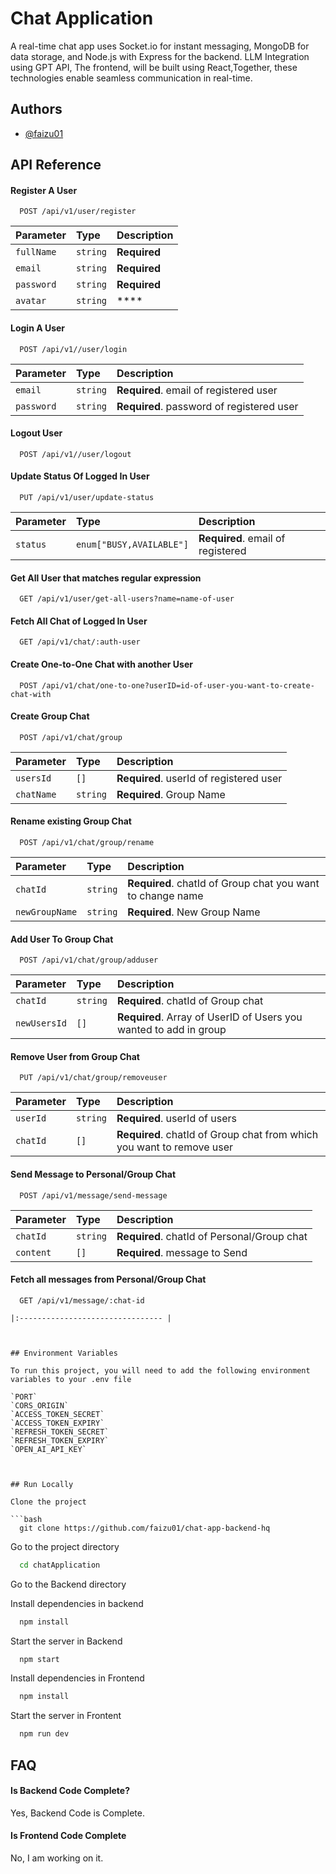 
# Chat Application
 
 A real-time chat app uses Socket.io for instant messaging, MongoDB for data storage, and Node.js with Express for the backend. LLM Integration using GPT API, The frontend, will be built using React,Together, these technologies enable seamless communication in real-time.


## Authors

- [@faizu01](https://www.github.com/faizu01)


## API Reference

#### Register A User

```http
  POST /api/v1/user/register
```

| Parameter | Type     | Description                |
| :-------- | :------- | :------------------------- |
| `fullName` | `string` | **Required** |
| `email` | `string` | **Required** |
| `password` | `string` | **Required** |
| `avatar` | `string` | **** |

#### Login A User

```http
  POST /api/v1//user/login
```

| Parameter | Type     | Description                       |
| :-------- | :------- | :-------------------------------- |
| `email`      | `string` | **Required**. email of registered user  |
| `password`      | `string` | **Required**. password of registered user |

#### Logout User

```http
  POST /api/v1//user/logout
```



#### Update Status Of Logged In User

```http
  PUT /api/v1/user/update-status
```

| Parameter | Type     | Description                       |
| :-------- | :------- | :-------------------------------- |
| `status`      | `enum["BUSY,AVAILABLE"]` | **Required**. email of registered 

#### Get All User that matches regular expression

```http
  GET /api/v1/user/get-all-users?name=name-of-user
```


#### Fetch All Chat of Logged In User

```http
  GET /api/v1/chat/:auth-user
```

#### Create One-to-One Chat with another User

```http
  POST /api/v1/chat/one-to-one?userID=id-of-user-you-want-to-create-chat-with
```


#### Create Group Chat 

```http
  POST /api/v1/chat/group
```

| Parameter | Type     | Description                       |
| :-------- | :------- | :-------------------------------- |
| `usersId`      | `[]` | **Required**. userId of registered user  |
| `chatName`      | `string` | **Required**. Group Name |


#### Rename existing Group Chat

```PUT
  POST /api/v1/chat/group/rename
```

| Parameter | Type     | Description                       |
| :-------- | :------- | :-------------------------------- |
| `chatId`      | `string` | **Required**. chatId of Group chat you want to change name  |
| `newGroupName`      | `string` | **Required**. New Group Name |


#### Add User To Group Chat

```PUT
  POST /api/v1/chat/group/adduser
```

| Parameter | Type     | Description                       |
| :-------- | :------- | :-------------------------------- |
| `chatId`      | `string` | **Required**. chatId of Group chat | 
| `newUsersId`      | `[]` | **Required**. Array of UserID of Users you wanted to add in group | 



#### Remove User from Group Chat

```http
  PUT /api/v1/chat/group/removeuser
```

| Parameter | Type     | Description                       |
| :-------- | :------- | :-------------------------------- |
| `userId`      | `string` | **Required**. userId of users | 
| `chatId`      | `[]` | **Required**. chatId of Group chat from which you want to remove user


#### Send Message to Personal/Group Chat

```http
  POST /api/v1/message/send-message
```

| Parameter | Type     | Description                       |
| :-------- | :------- | :-------------------------------- |
| `chatId`      | `string` | **Required**. chatId of Personal/Group chat | 
| `content`      | `[]` | **Required**. message to Send

#### Fetch all messages from Personal/Group Chat

```http
  GET /api/v1/message/:chat-id

|:-------------------------------- |



## Environment Variables

To run this project, you will need to add the following environment variables to your .env file

`PORT`
`CORS_ORIGIN`
`ACCESS_TOKEN_SECRET`
`ACCESS_TOKEN_EXPIRY`
`REFRESH_TOKEN_SECRET`
`REFRESH_TOKEN_EXPIRY`
`OPEN_AI_API_KEY`



## Run Locally

Clone the project

```bash
  git clone https://github.com/faizu01/chat-app-backend-hq
```

Go to the project directory

```bash
  cd chatApplication
```

Go to the Backend directory

Install dependencies in backend

```bash
  npm install
```

Start the server in Backend

```bash
  npm start
```

Install dependencies in Frontend

```bash
  npm install
```

Start the server in Frontent

```bash
  npm run dev
```


## FAQ

#### Is Backend Code Complete?

Yes, Backend Code is Complete.

#### Is Frontend Code Complete

No, I am working on it.

